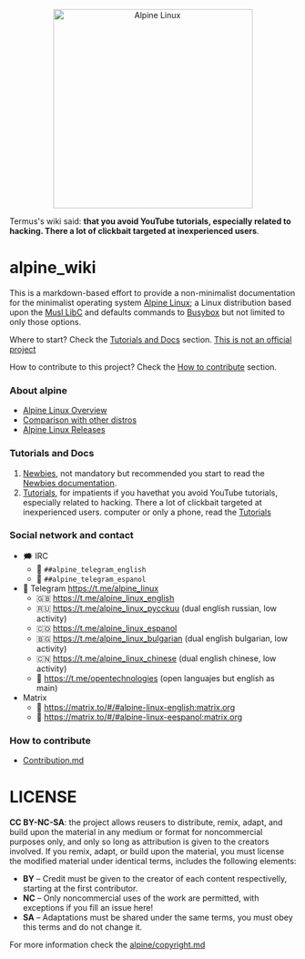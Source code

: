 <p align="center">
  <img src="alpine/apine-logo-telegram-groups.jpg" alt="Alpine Linux" width="350" />
</p>

Termus's wiki said: **that you avoid YouTube tutorials, especially related to hacking. There a lot of clickbait targeted at inexperienced users**.

# alpine_wiki

This is a markdown-based effort to provide a non-minimalist documentation 
for the minimalist operating system [Alpine Linux](alpine/about.md);
a Linux distribution based upon the [Musl LibC](alpine/base-with-muslc-and-busybox.md#base-with-muslc) 
and defaults commands to [Busybox](alpine/base-with-muslc-and-busybox.md#defaults-to-busybox)
but not limited to only those options.

Where to start? Check the [Tutorials and Docs](#tutorials-and-docs) section. [This is not an official project](alpine/copyright.md)

How to contribute to this project? Check the [How to contribute](#how-to-contribute) section.

### About alpine

* [Alpine Linux Overview](alpine/README.md)
* [Comparison with other distros](alpine/comparison-with-other-distros.md)
* [Alpine Linux Releases](alpine/releases.md)

### Tutorials and Docs

1. [Newbies](documents/README.md), not mandatory but recommended you start to read the [Newbies documentation](documents/README.md).
2. [Tutorials](tutorials/README.md), for impatients if you havethat you avoid YouTube tutorials, especially related to hacking. There a lot of clickbait targeted at inexperienced users. computer or only a phone, read the [Tutorials](tutorials/README.md)

### Social network and contact

- 🗯 IRC
  - 💬 `##alpine_telegram_english`
  - 💬 `##alpine_telegram_espanol`
- 📱 Telegram https://t.me/alpine_linux
  - 🇬🇧 https://t.me/alpine_linux_english
  - 🇷🇺 https://t.me/alpine_linux_pycckuu (dual english russian, low activity)
  - 🇨🇴 https://t.me/alpine_linux_espanol
  - 🇧🇬 https://t.me/alpine_linux_bulgarian (dual english bulgarian, low activity)
  - 🇨🇳 https://t.me/alpine_linux_chinese (dual english chinese, low activity)
  - 📡 https://t.me/opentechnologies (open languajes but english as main)
- Matrix
  - 👥 https://matrix.to/#/#alpine-linux-english:matrix.org
  - 👥 https://matrix.to/#/#alpine-linux-eespanol:matrix.org

### How to contribute

* [Contribution.md](alpine/contribution.md)

# LICENSE

**CC BY-NC-SA**: the project allows reusers to distribute, remix, adapt, and build upon the material 
in any medium or format for noncommercial purposes only, and only so long as attribution is given 
to the creators involved. If you remix, adapt, or build upon the material, you must license the modified 
material under identical terms,  includes the following elements:

* **BY**  – Credit must be given to the creator of each content respectivelly, starting at the first contributor.
* **NC**  – Only noncommercial uses of the work are permitted, with exceptions if you fill an issue here!
* **SA**  – Adaptations must be shared under the same terms, you must obey this terms and do not change it.

For more information check the [alpine/copyright.md](alpine/copyright.md)

